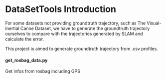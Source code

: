 # DataSetTools Introduction
For some datasets not providing groundtruth trajectory, such as The Visual-Inertial Canoe Dataset, we have to generate the groundtruth trajectory ourselves to compare
with the trajectories generated by SLAM and calculate the error.

This project is aimed to generate groundtruth trajectory from .csv profiles.



#### get_rosbag_data.py
Get infos from rosbag including GPS
